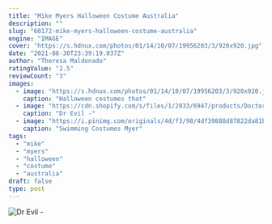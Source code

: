 ```yaml
---
title: "Mike Myers Halloween Costume Australia"
description: ""
slug: "60172-mike-myers-halloween-costume-australia"
engine: "IMAGE"
cover: "https://s.hdnux.com/photos/01/14/10/07/19956203/3/920x920.jpg"
date: "2021-08-30T23:39:19.037Z"
author: "Theresa Maldonado"
ratingValue: "2.5"
reviewCount: "3"
images:
  - image: "https://s.hdnux.com/photos/01/14/10/07/19956203/3/920x920.jpg"
    caption: "Halloween costumes that"
  - image: "https://cdn.shopify.com/s/files/1/2033/6947/products/Doctor_Evil_Fancy_Dress_Costume_Hire_cropped_1024x1024.jpg?v=1522996985"
    caption: "Dr Evil -"
  - image: "https://i.pinimg.com/originals/4d/f3/98/4df39888d87822da81b69a380809d5ee.png"
    caption: "Swimming Costumes Myer"
tags:
  - "mike"
  - "myers"
  - "halloween"
  - "costume"
  - "australia"
draft: false
type: post
---
```



![Dr Evil -](https://cdn.shopify.com/s/files/1/2033/6947/products/Doctor_Evil_Fancy_Dress_Costume_Hire_cropped_1024x1024.jpg?v=1522996985 "Dr Evil -")


<!--inArticleAds-->

<!--galleryOne-->


<!--inArticleAds-->

<!--galleryTwo-->


<!--galleryThree-->

